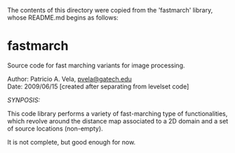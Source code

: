 The contents of this directory were copied from the 'fastmarch' library, whose README.md begins as follows:


# fastmarch

Source code for fast marching variants for image processing.


Author: Patricio A. Vela,       pvela@gatech.edu <BR>
Date:   2009/06/15 [created after separating from levelset code] <BR>

*SYNPOSIS:* <BR>

This code library performs a variety of fast-marching type of functionalities,
which revolve around the distance map associated to a 2D domain and a set of
source locations (non-empty).

It is not complete, but good enough for now.

